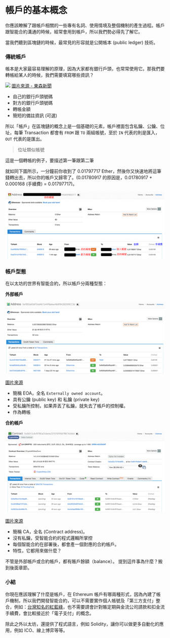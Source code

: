 # 帳戶的基本概念

你應該瞭解了跟帳戶相關的一些專有名詞、使用情境及整個機制的產生過程。帳戶跟智能合約溝通的時候，經常會用到帳戶，所以我們勢必得先了解它。

當我們聽到區塊鏈的時候，最常見的形容就是公開帳本 (public ledger) 技術。

### 傳統帳戶

帳本是大家最容易理解的原理，因為大家都有銀行戶頭，也常常使用它。那我們要轉帳給某人的時候，我們需要填寫哪些資訊？

![](https://cdn2.ettoday.net/images/249/249290.jpg)
[圖片來源 - 東森新聞](https://www.ettoday.net/news/20130207/162668.htm)

* 自己的銀行戶頭號碼
* 對方的銀行戶頭號碼
* 轉帳金額
* 簡短的備註資訊 (可選)

所以「帳戶」在區塊鏈的概念上是一個基礎的元素，帳戶裡面包含私鑰、公鑰、位址，每筆 Transaction 都會有 `FROM` 跟 `TO` 兩組帳號，至於 `IN` 代表的則是匯入，`OUT` 代表的是匯出。

> 位址類似帳號

這是一個轉帳的例子，要描述第一筆跟第二筆

就如同下圖所示，一分鐘前你收到了 0.01797717 Ether，然後你又快速地將這筆錢轉出去，所以你的帳戶又歸零了。(0.01780917 的原因是，0.01780917 + 0.000168 (手續費) = 0.01797717)。

![](assets/04_account.png)

### 帳戶型態

在以太坊的世界有智能合約，所以帳戶分兩種型態：

**外部帳戶**

![](assets/04_eoa.png)

[圖片來源](https://etherscan.io/address/0xfb93a93df5ad461544f8a6ee48dfb4282099cc3d)

* 簡稱 EOA，全名 `Externally owned account`。
* 具有公鑰 (public key) 和 私鑰 (private key)
* 受私鑰所控制，如果弄丟了私鑰，就失去了帳戶的控制權。
* 作為轉帳

**合約帳戶**

![](assets/04_contract_address.png)

[圖片來源](https://etherscan.io/address/0x06012c8cf97bead5deae237070f9587f8e7a266d)

* 簡稱 CA，全名 (Contract address)。
* 沒有私鑰，受智能合約的程式邏輯所掌控
* 每個智能合約在部署後，都會產一個對應的合約帳戶。
* 特性，它都用來做什麼？

不管是外部帳戶或合約帳戶，都有賬戶餘額（balance）。
提到這件事為什麼？搬到後面章節。

### 小結

你現在應該理解了什麼是帳戶，在 Ethereum 帳戶有哪兩種形式，因為內建了帳戶機制，所以我們開發智能合約，可以不需要實作個人帳號及「第三方支付」整合，例如：[台灣知名的紅藍綠](https://hsienblog.com/2017/07/17/%E7%B4%85%E9%99%BD%E7%A7%91%E6%8A%80-%E7%B6%A0%E7%95%8C%E7%A7%91%E6%8A%80-%E8%97%8D%E6%96%B0%E7%A7%91%E6%8A%80-%E9%87%91%E6%B5%81%E6%9C%8D%E5%8B%99%E5%95%86%E6%AF%94%E8%BC%83/)，也不需要請會計對賬定期與金流公司請款和扣金流手續費，會比較接近於「電子支付」的概念。

除此之外以太坊，還提供了程式語言，例如 Solidity，讓你可以做更多自動化的應用，例如 ICO、線上博弈等等。

<!-- 要預告會說到安全 -->
